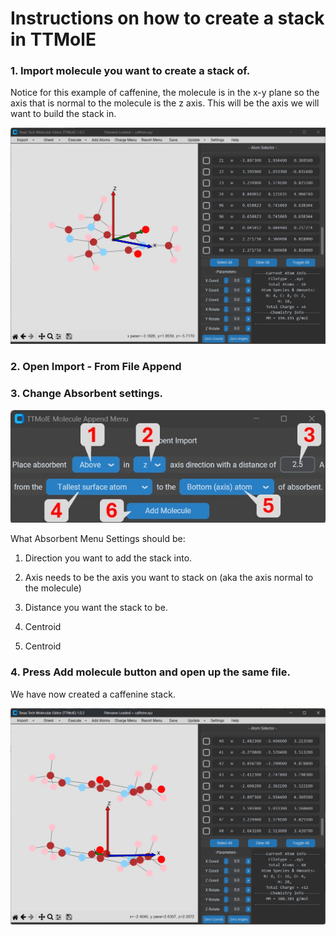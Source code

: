 # Instructions on how to create a stack in TTMolE

### 1. Import molecule you want to create a stack of. 

Notice for this example of caffenine, the molecule is in the x-y plane so the axis that is normal to the molecule is the z axis. This will be the axis we will want to build the stack in.

![Caffenine](images/create_stack/create_stack_1.jpg)

### 2. Open Import - From File Append

### 3. Change Absorbent settings.

![Annotated Absorbent Menu](images/create_stack/create_stack_3.jpg)

What Absorbent Menu Settings should be:

1. Direction you want to add the stack into.

2. Axis needs to be the axis you want to stack on (aka the axis normal to the molecule)

3. Distance you want the stack to be.

4. Centroid

5. Centroid

### 4. Press Add molecule button and open up the same file. 

We have now created a caffenine stack.

![Finished Caffenine Stack](images/create_stack/create_stack_2.jpg)